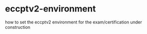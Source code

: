 # eccptv2-environment
how to set the eccptv2 environment for the exam/certification
under construction 
